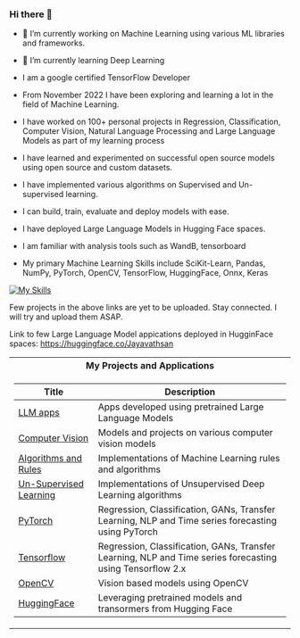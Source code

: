### Hi there 👋

- 🔭 I’m currently working on Machine Learning using various ML libraries and frameworks.
- 🌱 I’m currently learning Deep Learning
- I am a google certified TensorFlow Developer

- From November 2022 I have been exploring and learning a lot in the field of Machine Learning.
- I have worked on 100+ personal projects in Regression, Classification, Computer Vision, Natural Language Processing and Large Language Models as part of my learning process
- I have learned and experimented on successful open source models using open source and custom datasets.
- I have implemented various algorithms on Supervised and Un-supervised learning.
- I can build, train, evaluate and deploy models with ease.
- I have deployed Large Language Models in Hugging Face spaces.
- I am familiar with analysis tools such as WandB, tensorboard

- My primary Machine Learning Skills include SciKit-Learn, Pandas, NumPy, PyTorch, OpenCV, TensorFlow, HuggingFace, Onnx, Keras

[![My Skills](https://skillicons.dev/icons?i=tensorflow,pytorch,py,java,git,github,mysql,html,css,js,nextjs,react,vue,angular)](https://skillicons.dev)

<table>
<tr><th>My Projects and Applications</th></tr>
<tr><td>

|Title | Description|
|--|--|
| [LLM apps](https://github.com/Jayavathsan/Jayavathsan/blob/main/LLMs.md) | Apps developed using pretrained Large Language Models|
| [Computer Vision](https://github.com/Jayavathsan/ComputerVision) | Models and projects on various computer vision models|
| [Algorithms and Rules](https://github.com/Jayavathsan/MachineLearning-SciKitLearn) | Implementations of Machine Learning rules and algorithms|
| [Un-Supervised Learning](https://github.com/Jayavathsan/UnsupervisedLearning) | Implementations of Unsupervised Deep Learning algorithms|
| [PyTorch](https://github.com/Jayavathsan/PyTorch) | Regression, Classification, GANs, Transfer Learning, NLP and Time series forecasting using PyTorch|
| [Tensorflow](https://github.com/Jayavathsan/TensorFlow) | Regression, Classification, GANs, Transfer Learning, NLP and Time series forecasting using Tensorflow 2.x|
| [OpenCV](https://github.com/Jayavathsan/OpenCV) | Vision based models using OpenCV|
| [HuggingFace](https://github.com/Jayavathsan/HuggingFace) | Leveraging pretrained models and transormers from Hugging Face |


</td></tr>

Few projects in the above links are yet to be uploaded. Stay connected. I will try and upload them ASAP.

Link to few Large Language Model appications deployed in HugginFace spaces: https://huggingface.co/Jayavathsan

  
<!--
**Jayavathsan/Jayavathsan** is a ✨ _special_ ✨ repository because its `README.md` (this file) appears on your GitHub profile.

Here are some ideas to get you started:

- 🔭 I’m currently working on ...
- 🌱 I’m currently learning ...
- 👯 I’m looking to collaborate on ...
- 🤔 I’m looking for help with ...
- 💬 Ask me about ...
- 📫 How to reach me: ...
- 😄 Pronouns: ...
- ⚡ Fun fact: ...
-->

